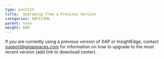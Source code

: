 ```yaml
---
type: post123
title:  Upgrading from a Previous Version
categories: XAP123RN
parent: none
weight: 600
---
```


 If you are currently using a previous version of XAP or InsightEdge, contact <support@gigaspaces.com> for information on how to upgrade to the most recent version (add link to download center).
